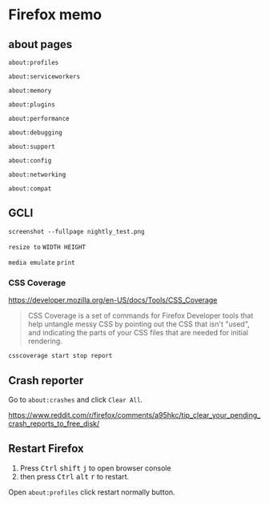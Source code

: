 # Firefox memo

## about pages

`about:profiles`

`about:serviceworkers`

`about:memory`

`about:plugins`

`about:performance`

`about:debugging`

`about:support`

`about:config`

`about:networking`

`about:compat`

## GCLI

`screenshot --fullpage nightly_test.png`

`resize to` `WIDTH HEIGHT`

`media emulate` `print`

### CSS Coverage

<https://developer.mozilla.org/en-US/docs/Tools/CSS_Coverage>

> CSS Coverage is a set of commands for Firefox Developer tools that help untangle messy CSS by pointing out the CSS that isn't "used", and indicating the parts of your CSS files that are needed for initial rendering.

    csscoverage start stop report

## Crash reporter

Go to `about:crashes` and click `Clear All`.

<https://www.reddit.com/r/firefox/comments/a95hkc/tip_clear_your_pending_crash_reports_to_free_disk/>


## Restart Firefox

1. Press <kbd>Ctrl</kbd> <kbd>shift</kbd> <kbd>j</kbd> to open browser console
2. then press <kbd>Ctrl</kbd> <kbd>alt</kbd> <kbd>r</kbd> to restart.

Open `about:profiles` click restart normally button.
